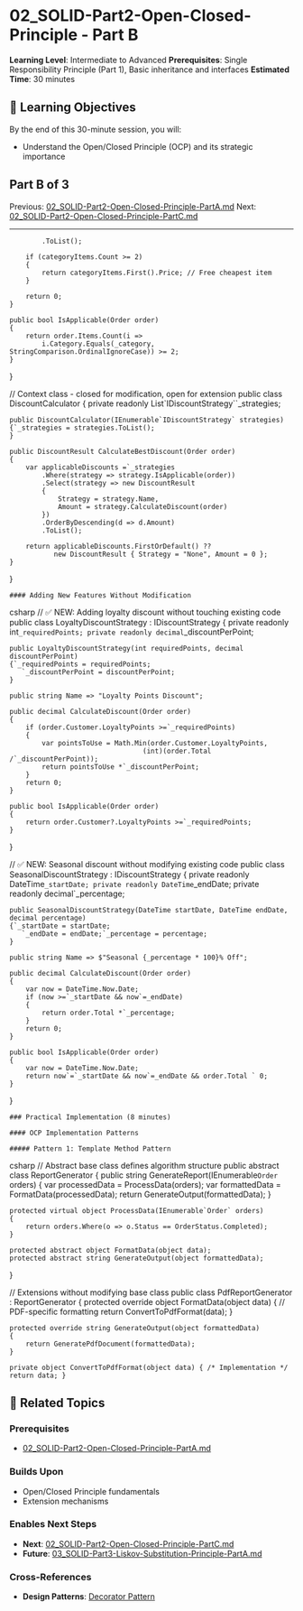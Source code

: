 # 02_SOLID-Part2-Open-Closed-Principle - Part B

**Learning Level**: Intermediate to Advanced
**Prerequisites**: Single Responsibility Principle (Part 1), Basic inheritance and interfaces
**Estimated Time**: 30 minutes

## 🎯 Learning Objectives

By the end of this 30-minute session, you will:

- Understand the Open/Closed Principle (OCP) and its strategic importance

## Part B of 3

Previous: [02_SOLID-Part2-Open-Closed-Principle-PartA.md](02_SOLID-Part2-Open-Closed-Principle-PartA.md)
Next: [02_SOLID-Part2-Open-Closed-Principle-PartC.md](02_SOLID-Part2-Open-Closed-Principle-PartC.md)

---

            .ToList();

        if (categoryItems.Count >= 2)
        {
            return categoryItems.First().Price; // Free cheapest item
        }

        return 0;
    }

    public bool IsApplicable(Order order)
    {
        return order.Items.Count(i =>
            i.Category.Equals(_category, StringComparison.OrdinalIgnoreCase)) >= 2;
    }
}

// Context class - closed for modification, open for extension
public class DiscountCalculator
{
    private readonly List`IDiscountStrategy``_strategies;

    public DiscountCalculator(IEnumerable`IDiscountStrategy` strategies)
    {`_strategies = strategies.ToList();
    }

    public DiscountResult CalculateBestDiscount(Order order)
    {
        var applicableDiscounts =`_strategies
            .Where(strategy => strategy.IsApplicable(order))
            .Select(strategy => new DiscountResult
            {
                Strategy = strategy.Name,
                Amount = strategy.CalculateDiscount(order)
            })
            .OrderByDescending(d => d.Amount)
            .ToList();

        return applicableDiscounts.FirstOrDefault() ??
               new DiscountResult { Strategy = "None", Amount = 0 };
    }
}

    #### Adding New Features Without Modification
csharp
// ✅ NEW: Adding loyalty discount without touching existing code
public class LoyaltyDiscountStrategy : IDiscountStrategy
{
    private readonly int`_requiredPoints;
    private readonly decimal`_discountPerPoint;

    public LoyaltyDiscountStrategy(int requiredPoints, decimal discountPerPoint)
    {`_requiredPoints = requiredPoints;
       `_discountPerPoint = discountPerPoint;
    }

    public string Name => "Loyalty Points Discount";

    public decimal CalculateDiscount(Order order)
    {
        if (order.Customer.LoyaltyPoints >=`_requiredPoints)
        {
            var pointsToUse = Math.Min(order.Customer.LoyaltyPoints,
                                     (int)(order.Total /`_discountPerPoint));
            return pointsToUse *`_discountPerPoint;
        }
        return 0;
    }

    public bool IsApplicable(Order order)
    {
        return order.Customer?.LoyaltyPoints >=`_requiredPoints;
    }
}

// ✅ NEW: Seasonal discount without modifying existing code
public class SeasonalDiscountStrategy : IDiscountStrategy
{
    private readonly DateTime`_startDate;
    private readonly DateTime`_endDate;
    private readonly decimal`_percentage;

    public SeasonalDiscountStrategy(DateTime startDate, DateTime endDate, decimal percentage)
    {`_startDate = startDate;
       `_endDate = endDate;`_percentage = percentage;
    }

    public string Name => $"Seasonal {_percentage * 100}% Off";

    public decimal CalculateDiscount(Order order)
    {
        var now = DateTime.Now.Date;
        if (now >=`_startDate && now`=_endDate)
        {
            return order.Total *`_percentage;
        }
        return 0;
    }

    public bool IsApplicable(Order order)
    {
        var now = DateTime.Now.Date;
        return now`=`_startDate && now`=_endDate && order.Total ` 0;
    }
}

    ### Practical Implementation (8 minutes)

    #### OCP Implementation Patterns

    ##### Pattern 1: Template Method Pattern
csharp
// Abstract base class defines algorithm structure
public abstract class ReportGenerator
{
    public string GenerateReport(IEnumerable`Order` orders)
    {
        var processedData = ProcessData(orders);
        var formattedData = FormatData(processedData);
        return GenerateOutput(formattedData);
    }

    protected virtual object ProcessData(IEnumerable`Order` orders)
    {
        return orders.Where(o => o.Status == OrderStatus.Completed);
    }

    protected abstract object FormatData(object data);
    protected abstract string GenerateOutput(object formattedData);
}

// Extensions without modifying base class
public class PdfReportGenerator : ReportGenerator
{
    protected override object FormatData(object data)
    {
        // PDF-specific formatting
        return ConvertToPdfFormat(data);
    }

    protected override string GenerateOutput(object formattedData)
    {
        return GeneratePdfDocument(formattedData);
    }

    private object ConvertToPdfFormat(object data) { /* Implementation */ return data; }

## 🔗 Related Topics

### **Prerequisites**

- [02_SOLID-Part2-Open-Closed-Principle-PartA.md](02_SOLID-Part2-Open-Closed-Principle-PartA.md)

### **Builds Upon**

- Open/Closed Principle fundamentals
- Extension mechanisms

### **Enables Next Steps**

- **Next**: [02_SOLID-Part2-Open-Closed-Principle-PartC.md](02_SOLID-Part2-Open-Closed-Principle-PartC.md)
- **Future**: [03_SOLID-Part3-Liskov-Substitution-Principle-PartA.md](03_SOLID-Part3-Liskov-Substitution-Principle-PartA.md)

### **Cross-References**

- **Design Patterns**: [Decorator Pattern](../03_Design-Patterns/)
